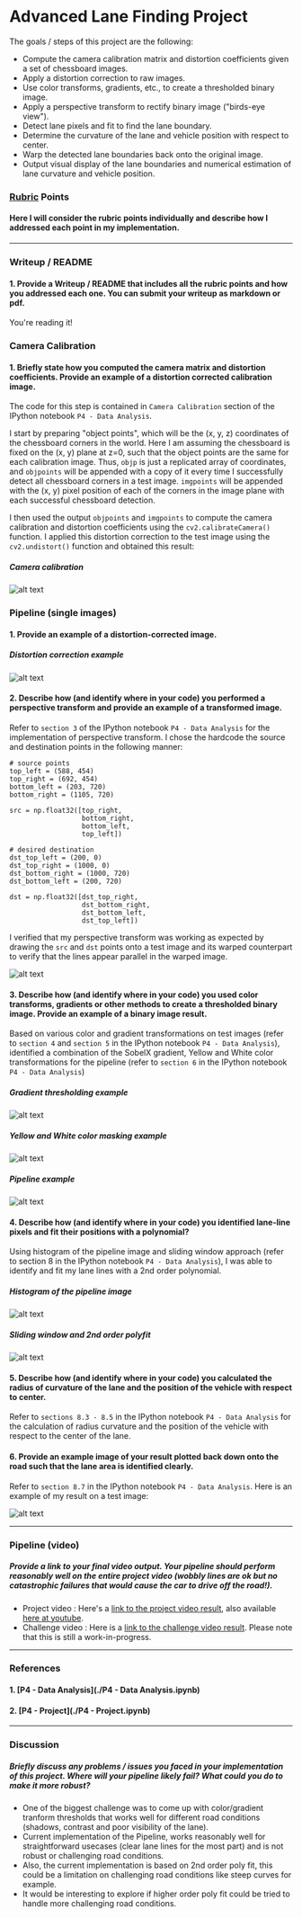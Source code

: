 # **Advanced Lane Finding Project**

The goals / steps of this project are the following:

* Compute the camera calibration matrix and distortion coefficients given a set of chessboard images.
* Apply a distortion correction to raw images.
* Use color transforms, gradients, etc., to create a thresholded binary image.
* Apply a perspective transform to rectify binary image ("birds-eye view").
* Detect lane pixels and fit to find the lane boundary.
* Determine the curvature of the lane and vehicle position with respect to center.
* Warp the detected lane boundaries back onto the original image.
* Output visual display of the lane boundaries and numerical estimation of lane curvature and vehicle position.

[//]: # (Image References)

[image1]: ./output/calibration.png "Camera calibration"
[image2]: ./output/undistort.png "Undistort example"
[image3]: ./output/unwarped.png "Perspective transform"
[image4]: ./output/sobelx.png "Gradient thresholding"
[image5]: ./output/yellow_white_mask.png "Color thresholding"
[image6]: ./output/pipeline.png "Pipeline example"
[image7]: ./output/pipeline_histogram.png "Histogram"
[image8]: ./output/sliding_window.png "Sliding window and polyfit"
[image9]: ./output/overlay.png "Overlay, Final output"
[video1]: ./output/project_video_out.mp4 "Video"

### [Rubric](https://review.udacity.com/#!/rubrics/571/view) Points
#### Here I will consider the rubric points individually and describe how I addressed each point in my implementation.  

---

### Writeup / README

#### 1. Provide a Writeup / README that includes all the rubric points and how you addressed each one.  You can submit your writeup as markdown or pdf.  

You're reading it!

### Camera Calibration

#### 1. Briefly state how you computed the camera matrix and distortion coefficients. Provide an example of a distortion corrected calibration image.

The code for this step is contained in `Camera Calibration` section of the IPython notebook `P4 - Data Analysis`.

I start by preparing "object points", which will be the (x, y, z) coordinates of the chessboard corners in the world. Here I am assuming the chessboard is fixed on the (x, y) plane at z=0, such that the object points are the same for each calibration image.  Thus, `objp` is just a replicated array of coordinates, and `objpoints` will be appended with a copy of it every time I successfully detect all chessboard corners in a test image.  `imgpoints` will be appended with the (x, y) pixel position of each of the corners in the image plane with each successful chessboard detection.  

I then used the output `objpoints` and `imgpoints` to compute the camera calibration and distortion coefficients using the `cv2.calibrateCamera()` function.  I applied this distortion correction to the test image using the `cv2.undistort()` function and obtained this result: 

##### Camera calibration
![alt text][image1]

### Pipeline (single images)

#### 1. Provide an example of a distortion-corrected image.

##### Distortion correction example
![alt text][image2]

#### 2. Describe how (and identify where in your code) you performed a perspective transform and provide an example of a transformed image.

Refer to `section 3` of the IPython notebook `P4 - Data Analysis` for the implementation of perspective transform.  I chose the hardcode the source and destination points in the following manner:

```
# source points
top_left = (588, 454)
top_right = (692, 454)
bottom_left = (203, 720)
bottom_right = (1105, 720)

src = np.float32([top_right,
                  bottom_right, 
                  bottom_left, 
                  top_left])

# desired destination
dst_top_left = (200, 0)
dst_top_right = (1000, 0)
dst_bottom_right = (1000, 720)
dst_bottom_left = (200, 720)

dst = np.float32([dst_top_right,
                  dst_bottom_right, 
                  dst_bottom_left, 
                  dst_top_left])
```

I verified that my perspective transform was working as expected by drawing the `src` and `dst` points onto a test image and its warped counterpart to verify that the lines appear parallel in the warped image.

![alt text][image3]

#### 3. Describe how (and identify where in your code) you used color transforms, gradients or other methods to create a thresholded binary image.  Provide an example of a binary image result.

Based on various color and gradient transformations on test images (refer to `section 4` and `section 5` in the IPython notebook `P4 - Data Analysis`), identified a combination of the SobelX gradient, Yellow and White color transformations for the pipeline (refer to `section 6` in the IPython notebook `P4 - Data Analysis`)

##### Gradient thresholding example
![alt text][image4]

##### Yellow and White color masking example
![alt text][image5]

##### Pipeline example
![alt text][image6]

#### 4. Describe how (and identify where in your code) you identified lane-line pixels and fit their positions with a polynomial?

Using histogram of the pipeline image and sliding window approach (refer to section 8 in the IPython notebook `P4 - Data Analysis`), I was able to identify and fit my lane lines with a 2nd order polynomial.

##### Histogram of the pipeline image
![alt text][image7]

##### Sliding window and 2nd order polyfit
![alt text][image8]

#### 5. Describe how (and identify where in your code) you calculated the radius of curvature of the lane and the position of the vehicle with respect to center.

Refer to `sections 8.3 - 8.5` in the IPython notebook `P4 - Data Analysis` for the calculation of radius curvature and the position of the vehicle with respect to the center of the lane.

#### 6. Provide an example image of your result plotted back down onto the road such that the lane area is identified clearly.

Refer to `section 8.7` in the IPython notebook `P4 - Data Analysis`.  Here is an example of my result on a test image:

![alt text][image9]

---

### Pipeline (video)

##### Provide a link to your final video output.  Your pipeline should perform reasonably well on the entire project video (wobbly lines are ok but no catastrophic failures that would cause the car to drive off the road!).

* Project video : Here's a [link to the project video result](./output/project_video_out.mp4), also available [here at youtube](https://youtu.be/wzrTNAlSwtM).
* Challenge video : Here is a [link to the challenge video result](./output/challenge_video_out.mp4). Please note that this is still a work-in-progress.

---

### References

#### 1. [P4 - Data Analysis](./P4 - Data Analysis.ipynb)
#### 2. [P4 - Project](./P4 - Project.ipynb)

---
### Discussion

##### Briefly discuss any problems / issues you faced in your implementation of this project.  Where will your pipeline likely fail?  What could you do to make it more robust?

* One of the biggest challenge was to come up with color/gradient tranform thresholds that works well for different road conditions (shadows, contrast and poor visibility of the lane).
* Current implementation of the Pipeline, works reasonably well for straightforward usecases (clear lane lines for the most part) and is not robust or challenging road conditions.
* Also, the current implementation is based on 2nd order poly fit, this could be a limitation on challenging road conditions like steep curves for example.
* It would be interesting to explore if higher order poly fit could be tried to handle more challenging road conditions.
